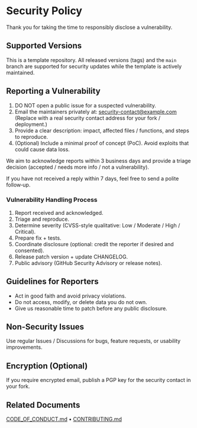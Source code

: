 # Security Policy

Thank you for taking the time to responsibly disclose a vulnerability.

## Supported Versions

This is a template repository. All released versions (tags) and the `main` branch are supported
for security updates while the template is actively maintained.

## Reporting a Vulnerability

1. DO NOT open a public issue for a suspected vulnerability.
2. Email the maintainers privately at: <security-contact@example.com>
   (Replace with a real security contact address for your fork / deployment.)
3. Provide a clear description: impact, affected files / functions, and steps to reproduce.
4. (Optional) Include a minimal proof of concept (PoC). Avoid exploits that could cause data loss.

We aim to acknowledge reports within 3 business days and provide a triage decision (accepted / needs more info / not a vulnerability).

If you have not received a reply within 7 days, feel free to send a polite follow‑up.

### Vulnerability Handling Process

1. Report received and acknowledged.
2. Triage and reproduce.
3. Determine severity (CVSS-style qualitative: Low / Moderate / High / Critical).
4. Prepare fix + tests.
5. Coordinate disclosure (optional: credit the reporter if desired and consented).
6. Release patch version + update CHANGELOG.
7. Public advisory (GitHub Security Advisory or release notes).

## Guidelines for Reporters

- Act in good faith and avoid privacy violations.
- Do not access, modify, or delete data you do not own.
- Give us reasonable time to patch before any public disclosure.

## Non-Security Issues

Use regular Issues / Discussions for bugs, feature requests, or usability improvements.

## Encryption (Optional)

If you require encrypted email, publish a PGP key for the security contact in your fork.

## Related Documents
[CODE_OF_CONDUCT.md](CODE_OF_CONDUCT.md) • [CONTRIBUTING.md](CONTRIBUTING.md)
